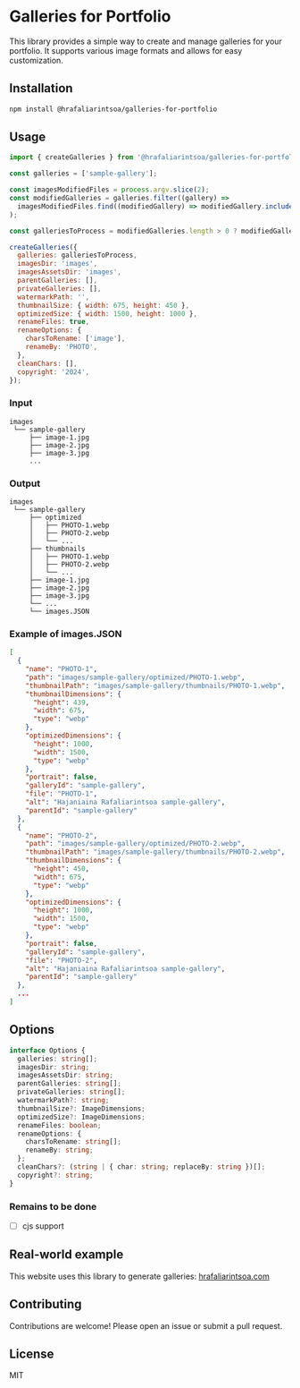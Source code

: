 # Galleries for Portfolio

This library provides a simple way to create and manage galleries for your portfolio.  It supports various image formats and allows for easy customization.

## Installation

```bash
npm install @hrafaliarintsoa/galleries-for-portfolio
```

## Usage

```javascript
import { createGalleries } from '@hrafaliarintsoa/galleries-for-portfolio';

const galleries = ['sample-gallery'];

const imagesModifiedFiles = process.argv.slice(2);
const modifiedGalleries = galleries.filter((gallery) =>
  imagesModifiedFiles.find((modifiedGallery) => modifiedGallery.includes(gallery)),
);

const galleriesToProcess = modifiedGalleries.length > 0 ? modifiedGalleries : galleries;

createGalleries({
  galleries: galleriesToProcess,
  imagesDir: 'images',
  imagesAssetsDir: 'images',
  parentGalleries: [],
  privateGalleries: [],
  watermarkPath: '',
  thumbnailSize: { width: 675, height: 450 },
  optimizedSize: { width: 1500, height: 1000 },
  renameFiles: true,
  renameOptions: {
    charsToRename: ['image'],
    renameBy: 'PHOTO',
  },
  cleanChars: [],
  copyright: '2024',
});
```

### Input
```` arduino
images
 └── sample-gallery
     ├── image-1.jpg
     ├── image-2.jpg
     ├── image-3.jpg
     ...
````

### Output
```` arduino
images
 └── sample-gallery
     ├── optimized
     │   ├── PHOTO-1.webp
     │   ├── PHOTO-2.webp
     │   └── ...
     ├── thumbnails
     │   ├── PHOTO-1.webp
     │   ├── PHOTO-2.webp
     │   └── ...
     ├── image-1.jpg
     ├── image-2.jpg
     ├── image-3.jpg
     └── ...
     └── images.JSON
````

### Example of images.JSON
```` json
[
  {
    "name": "PHOTO-1",
    "path": "images/sample-gallery/optimized/PHOTO-1.webp",
    "thumbnailPath": "images/sample-gallery/thumbnails/PHOTO-1.webp",
    "thumbnailDimensions": {
      "height": 439,
      "width": 675,
      "type": "webp"
    },
    "optimizedDimensions": {
      "height": 1000,
      "width": 1500,
      "type": "webp"
    },
    "portrait": false,
    "galleryId": "sample-gallery",
    "file": "PHOTO-1",
    "alt": "Hajaniaina Rafaliarintsoa sample-gallery",
    "parentId": "sample-gallery"
  },
  {
    "name": "PHOTO-2",
    "path": "images/sample-gallery/optimized/PHOTO-2.webp",
    "thumbnailPath": "images/sample-gallery/thumbnails/PHOTO-2.webp",
    "thumbnailDimensions": {
      "height": 450,
      "width": 675,
      "type": "webp"
    },
    "optimizedDimensions": {
      "height": 1000,
      "width": 1500,
      "type": "webp"
    },
    "portrait": false,
    "galleryId": "sample-gallery",
    "file": "PHOTO-2",
    "alt": "Hajaniaina Rafaliarintsoa sample-gallery",
    "parentId": "sample-gallery"
  },
  ...
]
````

## Options

``` typescript	
interface Options {
  galleries: string[];
  imagesDir: string;
  imagesAssetsDir: string;
  parentGalleries: string[];
  privateGalleries: string[];
  watermarkPath?: string;
  thumbnailSize?: ImageDimensions;
  optimizedSize?: ImageDimensions;
  renameFiles: boolean;
  renameOptions: {
    charsToRename: string[];
    renameBy: string;
  };
  cleanChars?: (string | { char: string; replaceBy: string })[];
  copyright?: string;
}
```

### Remains to be done

- [ ] cjs support

## Real-world example

This website uses this library to generate galleries: [hrafaliarintsoa.com](https://hrafaliarintsoa.com)

## Contributing

Contributions are welcome! Please open an issue or submit a pull request.

## License

MIT
